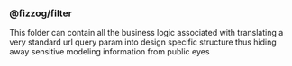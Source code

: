### @fizzog/filter
This folder can contain all the business logic associated with translating a very standard url query param into design specific structure thus hiding away sensitive
modeling information from public eyes 